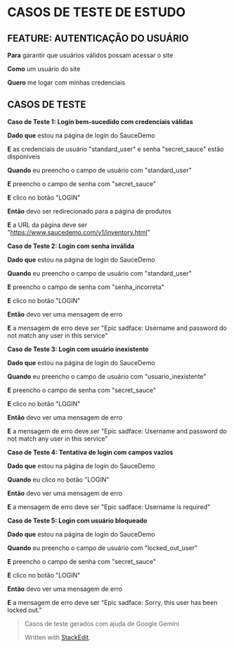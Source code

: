 

# CASOS DE TESTE DE ESTUDO #

## FEATURE: AUTENTICAÇÃO DO USUÁRIO ##

**Para** garantir que usuários válidos possam acessar o site

**Como** um usuário do site

**Quero** me logar com minhas credenciais

  ## CASOS DE TESTE ##

**Caso de Teste 1: Login bem-sucedido com credenciais válidas**

**Dado que** estou na página de login do SauceDemo

**E** as credenciais de usuário "standard_user" e senha "secret_sauce" estão disponíveis

**Quando** eu preencho o campo de usuário com "standard_user"

**E** preencho o campo de senha com "secret_sauce"

**E** clico no botão "LOGIN"

**Então** devo ser redirecionado para a página de produtos

**E** a URL da página deve ser "https://www.saucedemo.com/v1/inventory.html"

**Caso de Teste 2: Login com senha inválida**

**Dado que** estou na página de login do SauceDemo

**Quando** eu preencho o campo de usuário com "standard_user"

**E** preencho o campo de senha com "senha_incorreta"

**E** clico no botão "LOGIN"

**Então** devo ver uma mensagem de erro

**E** a mensagem de erro deve ser "Epic sadface: Username and password do not match any user in this service"

**Caso de Teste 3: Login com usuário inexistente**

**Dado que** estou na página de login do SauceDemo

**Quando** eu preencho o campo de usuário com "usuario_inexistente"

**E** preencho o campo de senha com "secret_sauce"

**E** clico no botão "LOGIN"

**Então** devo ver uma mensagem de erro

**E** a mensagem de erro deve ser "Epic sadface: Username and password do not match any user in this service"

**Caso de Teste 4: Tentativa de login com campos vazios**

**Dado que** estou na página de login do SauceDemo

**Quando** eu clico no botão "LOGIN"

**Então** devo ver uma mensagem de erro

**E** a mensagem de erro deve ser "Epic sadface: Username is required"

**Caso de Teste 5: Login com usuário bloqueado**

**Dado que** estou na página de login do SauceDemo

**Quando** eu preencho o campo de usuário com "locked_out_user"

**E** preencho o campo de senha com "secret_sauce"

**E** clico no botão "LOGIN"

**Então** devo ver uma mensagem de erro

**E** a mensagem de erro deve ser "Epic sadface: Sorry, this user has been locked out."

 

>Casos de teste gerados com ajuda de Google Gemini
>
> Written with [StackEdit](https://stackedit.io/).
